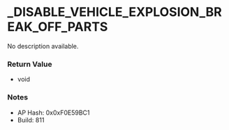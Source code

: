 # _DISABLE_VEHICLE_EXPLOSION_BREAK_OFF_PARTS

No description available.

### Return Value
* void

### Notes
* AP Hash: 0x0xF0E59BC1
* Build: 811

